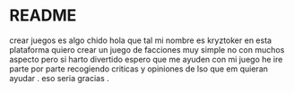 # README
crear juegos es algo chido
hola 
que tal mi  nombre es kryztoker  en esta plataforma  quiero crear un juego de facciones muy simple no con muchos aspecto pero si harto divertido espero que me ayuden con mi juego he ire parte por parte recogiendo criticas y opiniones de lso que em quieran ayudar . eso seria gracias .
